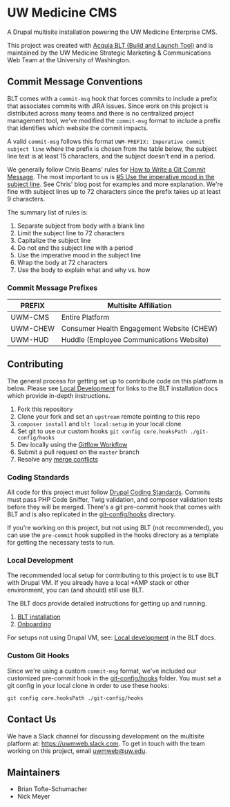 # UW Medicine CMS

A Drupal multisite installation powering the UW Medicine Enterprise CMS. 

This project was created with [Acquia BLT (Build and Launch Tool)](http://blt.readthedocs.io/en/latest/) and is maintained by the UW Medicine Strategic Marketing & Communications Web Team at the University of Washington.

## Commit Message Conventions

BLT comes with a `commit-msg` hook that forces commits to include a prefix that associates commits with JIRA issues. Since work on this project is distributed across many teams and there is no centralized project management tool, we've modified the `commit-msg` format to include a prefix that identifies which website the commit impacts.

A valid `commit-msg` follows this format `UWM-PREFIX: Imperative commit subject line` where the prefix is chosen from the table below, the subject line text is at least 15 characters, and the subject doesn't end in a period.

We generally follow Chris Beams' rules for [How to Write a Git Commit Message](https://chris.beams.io/posts/git-commit/). The most important to us is [#5 Use the imperative mood in the subject line](https://chris.beams.io/posts/git-commit/#imperative). See Chris' blog post for examples and more explanation. We're fine with subject lines up to 72 characters since the prefix takes up at least 9 characters.

The summary list of rules is:

1. Separate subject from body with a blank line
1. Limit the subject line to 72 characters
1. Capitalize the subject line
1. Do not end the subject line with a period
1. Use the imperative mood in the subject line
1. Wrap the body at 72 characters
1. Use the body to explain what and why vs. how

### Commit Message Prefixes

| PREFIX | Multisite Affiliation |
| --- | --- |
| UWM-CMS | Entire Platform |
| UWM-CHEW | Consumer Health Engagement Website (CHEW) |
| UWM-HUD | Huddle (Employee Communications Website) |

## Contributing

The general process for getting set up to contribute code on this platform is below. Please see [Local Development](#local-development) for links to the BLT installation docs which provide in-depth instructions.

1. Fork this repository
1. Clone your fork and set an `upstream` remote pointing to this repo
1. `composer install` and `blt local:setup` in your local clone
1. Set git to use our custom hooks `git config core.hooksPath ./git-config/hooks`
1. Dev locally using the [Gitflow Workflow](https://blt.readthedocs.io/en/8.x/readme/dev-workflow/#gitflow-workflow)
1. Submit a pull request on the `master` branch
1. Resolve any [merge conflicts](https://blt.readthedocs.io/en/8.x/readme/dev-workflow/#resolving-merge-conflicts)

### Coding Standards

All code for this project must follow [Drupal Coding Standards](https://www.drupal.org/docs/develop/standards/coding-standards). Commits must pass PHP Code Sniffer, Twig validation, and composer validation tests before they will be merged. There's a git pre-commit hook that comes with BLT and is also replicated in the [git-config/hooks](git-config/hooks) directory. 

If you're working on this project, but not using BLT (not recommended), you can use the `pre-commit` hook supplied in the hooks directory as a template for getting the necessary tests to run.

### Local Development

The recommended local setup for contributing to this project is to use BLT with Drupal VM. If you already have a local *AMP stack or other environment, you can (and should) still use BLT. 

The BLT docs provide detailed instructions for getting up and running.  

1. [BLT installation](https://blt.readthedocs.io/en/8.x/INSTALL/)
1. [Onboarding](https://blt.readthedocs.io/en/8.x/readme/onboarding/)

For setups not using Drupal VM, see: [Local development](https://blt.readthedocs.io/en/8.x/readme/local-development/) in the BLT docs.

### Custom Git Hooks

Since we're using a custom `commit-msg` format, we've included our customized pre-commit hook in the [git-config/hooks](git-config/hooks) folder. You must set a git config in your local clone in order to use these hooks:

`git config core.hooksPath ./git-config/hooks`

## Contact Us

We have a Slack channel for discussing development on the multisite platform at: https://uwmweb.slack.com. To get in touch with the team working on this project, email uwmweb@uw.edu.

## Maintainers

* Brian Tofte-Schumacher
* Nick Meyer